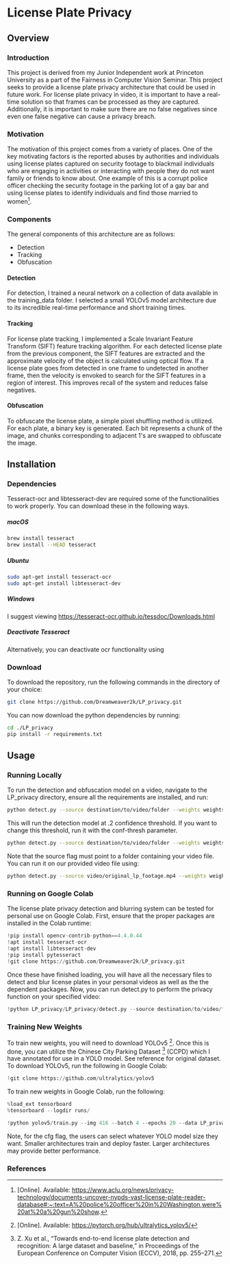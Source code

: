 # License Plate Privacy

## Overview

### Introduction

This project is derived from my Junior Independent work at Princeton University as a part of the Fairness in Computer Vision Seminar. This project seeks to provide a license plate privacy architecture that could be used in future work. For license plate privacy in video, it is important to have a real-time solution so that frames can be processed as they are captured. Additionally, it is important to make sure there are no false negatives since even one false negative can cause a privacy breach.

### Motivation

The motivation of this project comes from a variety of places. One of the key motivating factors is the reported abuses by authorities and individuals using license plates captured on security footage to blackmail individuals who are engaging in activities or interacting with people they do not want family or friends to know about. One example of this is a corrupt police officer checking the security footage in the parking lot of a gay bar and using license plates to identify individuals and find those married to women[^3].

### Components

The general components of this architecture are as follows:

- Detection
- Tracking
- Obfuscation

#### Detection

For detection, I trained a neural network on a collection of data available in the training_data folder. I selected a small YOLOv5 model architecture due to its incredible real-time performance and short training times.

#### Tracking

For license plate tracking, I implemented a Scale Invariant Feature Transform (SIFT) feature tracking algorithm. For each detected license plate from the previous component, the SIFT features are extracted and the approximate velocity of the object is calculated using optical flow. If a license plate goes from detected in one frame to undetected in another frame, then the velocity is envoked to search for the SIFT features in a region of interest. This improves recall of the system and reduces false negatives.

#### Obfuscation

To obfuscate the license plate, a simple pixel shuffling method is utilized. For each plate, a binary key is generated. Each bit represents a chunk of the image, and chunks corresponding to adjacent 1's are swapped to obfuscate the image.

## Installation

### Dependencies

Tesseract-ocr and libtesseract-dev are required some of the functionalities to work properly. You can download these in the following ways.

##### macOS

```bash
brew install tesseract
brew install --HEAD tesseract
```

##### Ubuntu

```bash
sudo apt-get install tesseract-ocr
sudo apt-get install libtesseract-dev
```

##### Windows

I suggest viewing https://tesseract-ocr.github.io/tessdoc/Downloads.html

##### Deactivate Tesseract

Alternatively, you can deactivate ocr functionality using

### Download

To download the repository, run the following commands in the directory of your choice:

```bash
git clone https://github.com/Dreamweaver2k/LP_privacy.git
```

You can now download the python dependencies by running:

```bash
cd ./LP_privacy
pip install -r requirements.txt
```

## Usage

### Running Locally

To run the detection and obfuscation model on a video, navigate to the LP_privacy directory, ensure all the requirements are installed, and run:

```bash
python detect.py --source destination/to/video/folder --weights weights/best.pt
```

This will run the detection model at .2 confidence threshold. If you want to change this threshold, run it with the conf-thresh parameter.

```bash
python detect.py --source destination/to/video/folder --weights weights/best.pt --conf-thres .5
```

Note that the source flag must point to a folder containing your video file. You can run it on our provided video file using:

```bash
python detect.py --source video/original_lp_footage.mp4 --weights weights/best.pt
```

### Running on Google Colab

The license plate privacy detection and blurring system can be tested for personal use on Google Colab. First, ensure that the proper packages are installed in the Colab runtime:

```python
!pip install opencv-contrib-python==4.4.0.44
!apt install tesseract-ocr
!apt install libtesseract-dev
!pip install pytesseract
!git clone https://github.com/Dreamweaver2k/LP_privacy.git
```

Once these have finished loading, you will have all the necessary files to detect and blur license plates in your personal videos as well as the the dependent packages. Now, you can run detect.py to perform the privacy function on your specified video:

```python
!python LP_privacy/LP_privacy/detect.py --source destination/to/video/folder --weights LP_privacy/LP_privacy/weights/best.pt
```

### Training New Weights

To train new weights, you will need to download YOLOv5 [^2]. Once this is done, you can utilize the Chinese City Parking Dataset [^1] (CCPD) which I have annotated for use in a YOLO model. See reference for original dataset.
To download YOLOv5, run the following in Google Colab:

```python
!git clone https://github.com/ultralytics/yolov5
```

To train new weights in Google Colab, run the following:

```python
%load_ext tensorboard
%tensorboard --logdir runs/

!python yolov5/train.py --img 416 --batch 4 --epochs 20 --data LP_privacy/LP_privacy/training_data/data.yaml --cfg yolov5/models/yolov5l.yaml --name lpmodel
```

Note, for the cfg flag, the users can select whatever YOLO model size they want. Smaller architectures train and deploy faster. Larger architectures may provide better performance.

<!-- ### Final Remarks
This Repo is a work in progress. Currently the unscrambling of obfuscated license plates is not supported in detect.py. -->

### References

[^1]:
    Z. Xu et al., “Towards end-to-end license plate detection and recognition: A large dataset and baseline,” in
    Proceedings of the European Conference on Computer Vision (ECCV), 2018, pp. 255–271.

[^2]: [Online]. Available: https://pytorch.org/hub/ultralytics_yolov5/
[^3]: [Online]. Available: https://www.aclu.org/news/privacy-technology/documents-uncover-nypds-vast-license-plate-reader-database#:~:text=A%20police%20officer%20in%20Washington,were%20at%20a%20gun%20show.
